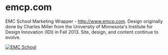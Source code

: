 emcp.com
========

EMC School Marketing Wrapper - http://www.emcp.com.  Design originally done by Charles Miller from the University of Minnesota's Institute for Design Innovation (IDI) in Fall 2013.  Site, design, and content continue to evolve.

[![EMC School](http://www.emcp.com/lib/images/logo.png)](http://www.emcp.com)